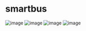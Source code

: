# smartbus
![image](https://github.com/GretaZhang/IoT-Demo/blob/master/IoTPhoto/1.png)
![image](https://github.com/GretaZhang/IoT-Demo/blob/master/IoTPhoto/2.png)
![image](https://github.com/GretaZhang/IoT-Demo/blob/master/IoTPhoto/3.png)
![image](https://github.com/GretaZhang/IoT-Demo/blob/master/IoTPhoto/Inked4_LI.jpg)
